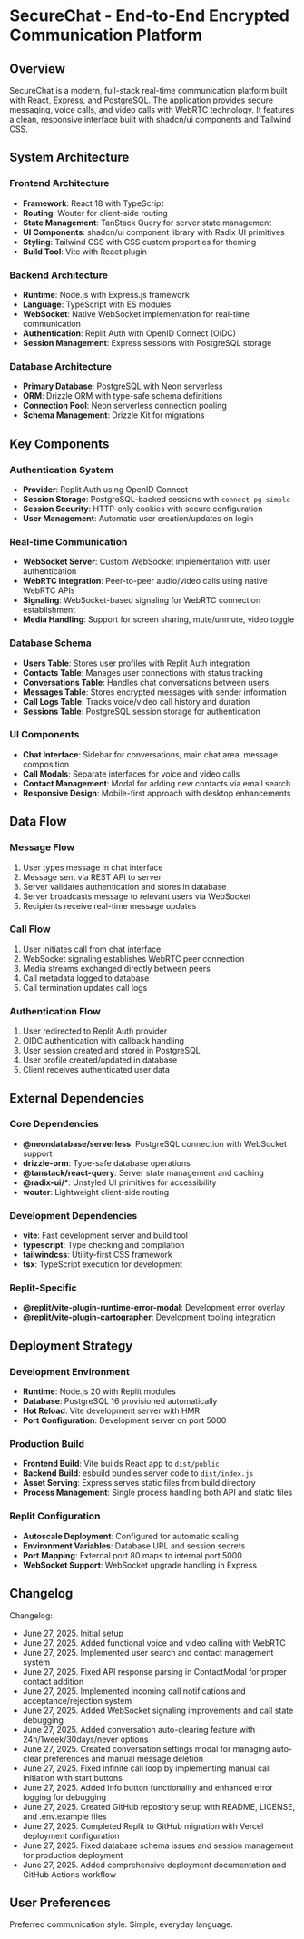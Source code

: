 # SecureChat - End-to-End Encrypted Communication Platform

## Overview

SecureChat is a modern, full-stack real-time communication platform built with React, Express, and PostgreSQL. The application provides secure messaging, voice calls, and video calls with WebRTC technology. It features a clean, responsive interface built with shadcn/ui components and Tailwind CSS.

## System Architecture

### Frontend Architecture
- **Framework**: React 18 with TypeScript
- **Routing**: Wouter for client-side routing
- **State Management**: TanStack Query for server state management
- **UI Components**: shadcn/ui component library with Radix UI primitives
- **Styling**: Tailwind CSS with CSS custom properties for theming
- **Build Tool**: Vite with React plugin

### Backend Architecture
- **Runtime**: Node.js with Express.js framework
- **Language**: TypeScript with ES modules
- **WebSocket**: Native WebSocket implementation for real-time communication
- **Authentication**: Replit Auth with OpenID Connect (OIDC)
- **Session Management**: Express sessions with PostgreSQL storage

### Database Architecture
- **Primary Database**: PostgreSQL with Neon serverless
- **ORM**: Drizzle ORM with type-safe schema definitions
- **Connection Pool**: Neon serverless connection pooling
- **Schema Management**: Drizzle Kit for migrations

## Key Components

### Authentication System
- **Provider**: Replit Auth using OpenID Connect
- **Session Storage**: PostgreSQL-backed sessions with `connect-pg-simple`
- **Session Security**: HTTP-only cookies with secure configuration
- **User Management**: Automatic user creation/updates on login

### Real-time Communication
- **WebSocket Server**: Custom WebSocket implementation with user authentication
- **WebRTC Integration**: Peer-to-peer audio/video calls using native WebRTC APIs
- **Signaling**: WebSocket-based signaling for WebRTC connection establishment
- **Media Handling**: Support for screen sharing, mute/unmute, video toggle

### Database Schema
- **Users Table**: Stores user profiles with Replit Auth integration
- **Contacts Table**: Manages user connections with status tracking
- **Conversations Table**: Handles chat conversations between users
- **Messages Table**: Stores encrypted messages with sender information
- **Call Logs Table**: Tracks voice/video call history and duration
- **Sessions Table**: PostgreSQL session storage for authentication

### UI Components
- **Chat Interface**: Sidebar for conversations, main chat area, message composition
- **Call Modals**: Separate interfaces for voice and video calls
- **Contact Management**: Modal for adding new contacts via email search
- **Responsive Design**: Mobile-first approach with desktop enhancements

## Data Flow

### Message Flow
1. User types message in chat interface
2. Message sent via REST API to server
3. Server validates authentication and stores in database
4. Server broadcasts message to relevant users via WebSocket
5. Recipients receive real-time message updates

### Call Flow
1. User initiates call from chat interface
2. WebSocket signaling establishes WebRTC peer connection
3. Media streams exchanged directly between peers
4. Call metadata logged to database
5. Call termination updates call logs

### Authentication Flow
1. User redirected to Replit Auth provider
2. OIDC authentication with callback handling
3. User session created and stored in PostgreSQL
4. User profile created/updated in database
5. Client receives authenticated user data

## External Dependencies

### Core Dependencies
- **@neondatabase/serverless**: PostgreSQL connection with WebSocket support
- **drizzle-orm**: Type-safe database operations
- **@tanstack/react-query**: Server state management and caching
- **@radix-ui/***: Unstyled UI primitives for accessibility
- **wouter**: Lightweight client-side routing

### Development Dependencies
- **vite**: Fast development server and build tool
- **typescript**: Type checking and compilation
- **tailwindcss**: Utility-first CSS framework
- **tsx**: TypeScript execution for development

### Replit-Specific
- **@replit/vite-plugin-runtime-error-modal**: Development error overlay
- **@replit/vite-plugin-cartographer**: Development tooling integration

## Deployment Strategy

### Development Environment
- **Runtime**: Node.js 20 with Replit modules
- **Database**: PostgreSQL 16 provisioned automatically
- **Hot Reload**: Vite development server with HMR
- **Port Configuration**: Development server on port 5000

### Production Build
- **Frontend Build**: Vite builds React app to `dist/public`
- **Backend Build**: esbuild bundles server code to `dist/index.js`
- **Asset Serving**: Express serves static files from build directory
- **Process Management**: Single process handling both API and static files

### Replit Configuration
- **Autoscale Deployment**: Configured for automatic scaling
- **Environment Variables**: Database URL and session secrets
- **Port Mapping**: External port 80 maps to internal port 5000
- **WebSocket Support**: WebSocket upgrade handling in Express

## Changelog

Changelog:
- June 27, 2025. Initial setup
- June 27, 2025. Added functional voice and video calling with WebRTC
- June 27, 2025. Implemented user search and contact management system
- June 27, 2025. Fixed API response parsing in ContactModal for proper contact addition
- June 27, 2025. Implemented incoming call notifications and acceptance/rejection system
- June 27, 2025. Added WebSocket signaling improvements and call state debugging
- June 27, 2025. Added conversation auto-clearing feature with 24h/1week/30days/never options
- June 27, 2025. Created conversation settings modal for managing auto-clear preferences and manual message deletion
- June 27, 2025. Fixed infinite call loop by implementing manual call initiation with start buttons
- June 27, 2025. Added Info button functionality and enhanced error logging for debugging
- June 27, 2025. Created GitHub repository setup with README, LICENSE, and .env.example files
- June 27, 2025. Completed Replit to GitHub migration with Vercel deployment configuration
- June 27, 2025. Fixed database schema issues and session management for production deployment
- June 27, 2025. Added comprehensive deployment documentation and GitHub Actions workflow

## User Preferences

Preferred communication style: Simple, everyday language.